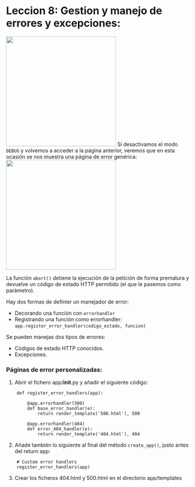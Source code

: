 # Leccion 8: Gestion y manejo de errores y excepciones:
<img src="img/zerrorError.jpg" width="300" height="300" margin="50 50"/>
Si desactivamos el modo <code>DEBUG</code> y volvemos a acceder a la página anterior, veremos que en esta ocasión se nos muestra una página de error genérica:
<img src="img/serverError.jpg" width="300" height="300" margin="50 50"/>

La función <code>abort()</code> detiene la ejecución de la petición de forma prematura y devuelve un código de estado HTTP permitido (el que le pasemos como parámetro).

Hay dos formas de definier un manejador de error:
* Decorando una función con <code>errorhandler</code>
* Registrando una función como errorhandler: <code>app.register_error_handler(codigo_estado, funcion)</code>

Se pueden manejas dos tipos de errores:
* Códigos de estado HTTP conocidos.
* Excepciones.
### Páginas de error personalizadas:
1. Abrir el fichero app/__init__.py y añadir el siguiente código:
~~~
    def register_error_handlers(app):

        @app.errorhandler(500)
        def base_error_handler(e):
            return render_template('500.html'), 500

        @app.errorhandler(404)
        def error_404_handler(e):
            return render_template('404.html'), 404
~~~
2. Añade también lo siguiente al final del método <code>create_app()</code>, justo antes del return app:
~~~
    # Custom error handlers
    register_error_handlers(app)
~~~
3. Crear los ficheros 404.html y 500.html en el directorio app/templates
